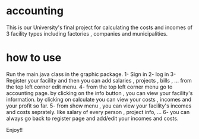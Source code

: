 # accounting
This is our University's final project for calculating the costs and incomes of 3 facility types including factories , companies and municipalities.

# how to use
Run the main.java class in the graphic package. 
1- Sign in
2- log in 
3- Register your facility and then you can add salaries , projects , bills , ... from the top left corner edit menu.
4- from the top left corner menu go to accounting page. by clicking on the info button , you can view your facility's information. by clicking on calculate you can view your costs , incomes and your profit so far.
5- from show menu , you can view your facility's incomes and costs seprately. like salary of every person , project info, ...
6- you can always go back to register page and add/edit your incomes and costs.

Enjoy!!
